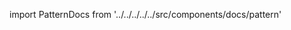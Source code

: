 
import PatternDocs from '../../../../../src/components/docs/pattern'

<PatternDocs pattern='shin' />
